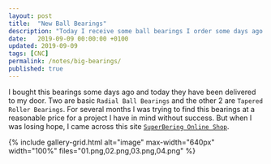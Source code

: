 ```yaml
---
layout: post
title:  "New Ball Bearings"
description: "Today I receive some ball bearings I order some days ago. They are really huge!!!"
date:   2019-09-09 00:00:00 +0100
updated: 2019-09-09
tags: [CNC]
permalink: /notes/big-bearings/
published: true
---
```


I bought this bearings some days ago and today they have been delivered to my door. Two are basic `Radial Ball Bearings` and the other 2 are `Tapered Roller Bearings`.
For several months I was trying to find this bearings at a reasonable price for a project I have in mind without success.
But when I was losing hope, I came across this site [`SuperBering Online Shop`][super-bering].

{% include gallery-grid.html alt="image" max-width="640px" width="100%" files="01.png,02.png,03.png,04.png" %}

[super-bering]: https://www.superbearings.it